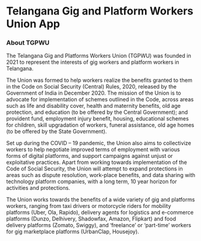 Telangana Gig and Platform Workers Union App
=================


### About TGPWU

The Telangana Gig and Platforms Workers Union (TGPWU) was founded in 2021 to represent the interests of gig workers and platform workers in Telangana. 

The Union was formed to help workers realize the benefits granted to them in the  Code on Social Security (Central) Rules, 2020, released by the Government of India in December 2020. The mission of the Union is to advocate for implementation of schemes outlined in the Code, across areas such as life and disability cover, health and maternity benefits, old age protection, and education (to be offered by the Central Government); and  provident fund, employment injury benefit, housing, educational schemes for children, skill upgradation of workers, funeral assistance, old age homes (to be offered by the State Government). 

Set up during the COVID – 19 pandemic, the Union also aims to collectivize workers to help negotiate improved terms of employment with various forms of digital platforms, and support campaigns against unjust or exploitative practices. Apart from working towards implementation of the Code of Social Security, the Union will attempt to expand protections in areas such as dispute resolution, work-place benefits, and data sharing with technology platform companies, with a long term, 10 year horizon for activities and protections.  

The Union works towards the benefits of a wide variety of gig and platforms workers, ranging from taxi drivers or motorcycle riders for mobility platforms (Uber, Ola, Rapido), delivery agents for logistics and e-commerce platforms (Dunzo, Delhivery, Shadowfax, Amazon, Flipkart) and food delivery platforms (Zomato, Swiggy), and ‘freelance’ or ‘part-time’ workers for gig marketplace platforms (UrbanClap, Housejoy).
